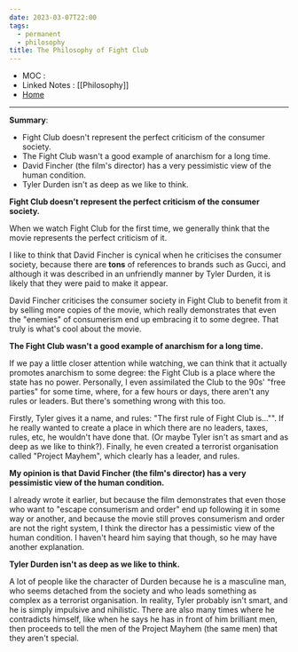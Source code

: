 ```yaml
---
date: 2023-03-07T22:00
tags:
  - permanent
  - philosophy
title: The Philosophy of Fight Club
---
```

- MOC : 
- Linked Notes : [[Philosophy]]
- [Home](https://misudashi.ga/)
----------

**Summary**:
- Fight Club doesn't represent the perfect criticism of the consumer society.
- The Fight Club wasn't a good example of anarchism for a long time.
- David Fincher (the film's director) has a very pessimistic view of the human condition.
- Tyler Durden isn't as deep as we like to think.

**Fight Club doesn't represent the perfect criticism of the consumer society.**

When we watch Fight Club for the first time, we generally think that the movie represents the perfect criticism of it.

I like to think that David Fincher is cynical when he criticises the consumer society, because there are **tons** of references to brands such as Gucci, and although it was described in an unfriendly manner by Tyler Durden, it is likely that they were paid to make it appear. 

David Fincher criticises the consumer society in Fight Club to benefit from it by selling more copies of the movie, which really demonstrates that even the "enemies" of consumerism end up embracing it to some degree. That truly is what's cool about the movie.

**The Fight Club wasn't a good example of anarchism for a long time.**

If we pay a little closer attention while watching, we can think that it actually promotes anarchism to some degree: the Fight Club is a place where the state has no power. Personally, I even assimilated the Club to the 90s' "free parties" for some time, where, for a few hours or days, there aren't any rules or leaders. But there's something wrong with this too.

Firstly, Tyler gives it a name, and rules: "The first rule of Fight Club is..."". If he really wanted to create a place in which there are no leaders, taxes, rules, etc, he wouldn't have done that. (Or maybe Tyler isn't as smart and as deep as we like to think?). Finally, he even created a terrorist organisation called "Project Mayhem", which clearly has a leader, and rules.

**My opinion is that David Fincher (the film's director) has a very pessimistic view of the human condition.**

I already wrote it earlier, but because the film demonstrates that even those who want to "escape consumerism and order" end up following it in some way or another, and because the movie still proves consumerism and order are not the right system, I think the director has a pessimistic view of the human condition. I haven't heard him saying that though, so he may have another explanation.

**Tyler Durden isn't as deep as we like to think.**

A lot of people like the character of Durden because he is a masculine man, who seems detached from the society and who leads something as complex as a terrorist organisation. In reality, Tyler probably isn't smart, and he is simply impulsive and nihilistic. There are also many times where he contradicts himself, like when he says he has in front of him brilliant men, then proceeds to tell the men of the Project Mayhem (the same men) that they aren't special.